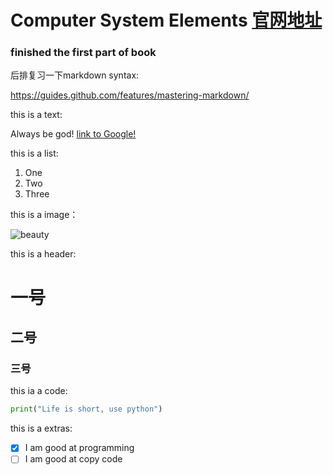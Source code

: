 # Computer System Elements [官网地址](https://www.nand2tetris.org//)

### finished the first part of book



后排复习一下markdown syntax:

https://guides.github.com/features/mastering-markdown/


this is a text:

Always be god! [link to Google!](http://google.com)


this is a list:
1. One
2. Two
3. Three

this is a image：

![beauty](https://www.adaymag.com/wp-content/uploads/2019/03/adaymag-stefanie-sun-01-770x461.jpg)

this is a header:
# 一号
## 二号
### 三号

this ia a code:

```python
print("Life is short, use python")
```

this is a extras:
- [x] I am good at programming
- [ ] I am good at copy code
